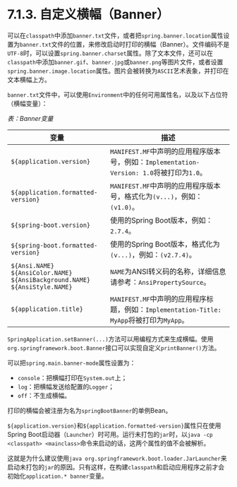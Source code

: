 # 7.1.3. 自定义横幅（Banner）

可以在`classpath`中添加`banner.txt`文件，或者把`spring.banner.location`属性设置为`banner.txt`文件的位置，来修改启动时打印的横幅（Banner）。文件编码不是`UTF-8`时，可以设置`spring.banner.charset`属性。除了文本文件，还可以在`classpath`中添加`banner.gif`、`banner.jpg`或`banner.png`等图片文件，或者设置`spring.banner.image.location`属性。图片会被转换为`ASCII`艺术表象，并打印在文本横幅上方。

`banner.txt`文件中，可以使用`Environment`中的任何可用属性名，以及以下占位符（横幅变量）：

_表：Banner变量_

| 变量                                                                                       | 描述                                                                    |
|------------------------------------------------------------------------------------------|-----------------------------------------------------------------------|
| `${application.version}`                                                                 | `MANIFEST.MF`中声明的应用程序版本号，例如：`Implementation-Version: 1.0`将被打印为`1.0`。  |
| `${application.formatted-version}`                                                       | `MANIFEST.MF`中声明的应用程序版本号，格式化为`(v...)`，例如：`(v1.0)`。                    |
| `${spring-boot.version}`                                                                 | 使用的Spring Boot版本，例如：`2.7.4`。                                          |
| `${spring-boot.formatted-version}`                                                       | 使用的Spring Boot版本，格式化为`(v...)`，例如：`(v2.7.4)`。                          |
| `${Ansi.NAME}`<br>`${AnsiColor.NAME}`<br>`${AnsiBackground.NAME}`<br>`${AnsiStyle.NAME}` | `NAME`为ANSI转义码的名称，详细信息请参考：`AnsiPropertySource`。                       |
| `${application.title}`                                                                   | `MANIFEST.MF`中声明的应用程序标题，例如：`Implementation-Title: MyApp`将被打印为`MyApp`。 |

<univ-note type="tip">

`SpringApplication.setBanner(...)`方法可以用编程方式来生成横幅。使用`org.springframework.boot.Banner`接口可以实现自定义`printBanner()`方法。

</univ-note>

可以把`spring.main.banner-mode`属性设置为：
+ `console`：把横幅打印在`System.out`上；
+ `log`：把横幅发送给配置的`Logger`；
+ `off`：不生成横幅。

打印的横幅会被注册为名为`springBootBanner`的单例Bean。

<univ-note type="note">

`${application.version}`和`${application.formatted-version}`属性只在使用Spring Boot启动器（`Launcher`）时可用。运行未打包的`jar`时，以`java -cp <classpath> <mainclass>`命令来启动的话，这两个属性的值不会被解析。

这就是为什么建议使用`java org.springframework.boot.loader.JarLauncher`来启动未打包的`jar`的原因。只有这样，在构建`classpath`和启动应用程序之前才会初始化`application.* banner`变量。

</univ-note>
